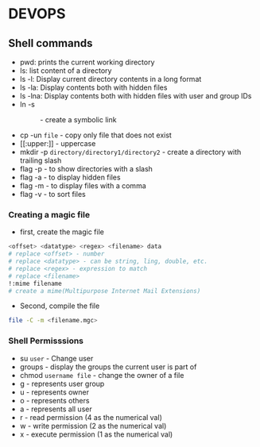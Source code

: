 # DEVOPS
## Shell commands
- pwd: prints the current working directory
- ls: list content of a directory
- ls -l: Display current directory contents in a long format
- ls -la: Display contents both with hidden files
- ls -lna: Display contents both with hidden files with user and group IDs
- ln -s <dir> <link> - create a symbolic link
- cp -un `file` -  copy only file that does not exist
- [[:upper:]] - uppercase
- mkdir -p `directory/directory1/directory2` - create a directory with trailing slash
- flag -p - to show directories with a slash
- flag -a - to display hidden files
- flag -m - to display files with a comma
- flag -v - to sort files

### Creating a magic file
- first, create the magic file
````bash
<offset> <datatype> <regex> <filename> data
# replace <offset> - number
# replace <datatype> - can be string, ling, double, etc.
# replace <regex> - expression to match
# replace <filename>
!:mime filename
# create a mime(Multipurpose Internet Mail Extensions)
````
- Second, compile the file
```bash
file -C -m <filename.mgc>
````

### Shell Permisssions
- su `user` - Change user
- groups - display the groups the current user is part of
- chmod `username file` -  change the owner of a file
- g - represents user group
- u - represents owner
- o - represents others
- a - represents all user
- r - read permission (4 as the numerical val)
- w - write permission (2 as the numerical val)
- x - execute permission (1 as the numerical val)
